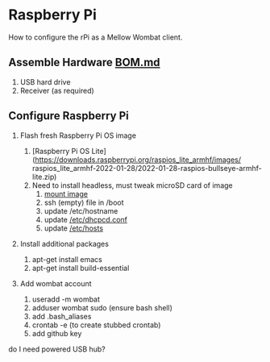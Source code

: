 # Raspberry Pi
How to configure the rPi as a Mellow Wombat client.

## Assemble Hardware [BOM.md](./BOM.md)
1. USB hard drive
1. Receiver (as required)

## Configure Raspberry Pi

1. Flash fresh Raspberry Pi OS image
    1. [Raspberry Pi OS Lite](https://downloads.raspberrypi.org/raspios_lite_armhf/images/
    raspios_lite_armhf-2022-01-28/2022-01-28-raspios-bullseye-armhf-lite.zip)
    1. Need to install headless, must tweak microSD card of image
        1. [mount image](https://forums.raspberrypi.com/viewtopic.php?t=57775)
        1. ssh (empty) file in /boot
        1. update /etc/hostname
        1. update [/etc/dhcpcd.conf](https://github.com/guycole/mellow-wombat/blob/main/dox/dhcpcd)
        1. update [/etc/hosts](https://github.com/guycole/mellow-wombat/blob/main/dox/hosts) 

1.  Install additional packages
    1. apt-get install emacs
    1. apt-get install build-essential

1.  Add wombat account
    1. useradd -m wombat 
    1. adduser wombat sudo (ensure bash shell)
    1. add .bash_aliases
    1. crontab -e (to create stubbed crontab)
    1. add github key

do I need powered USB hub?